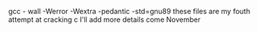 
gcc - wall -Werror -Wextra -pedantic -std=gnu89
these files are my fouth attempt at cracking c
I'll add more details come November


